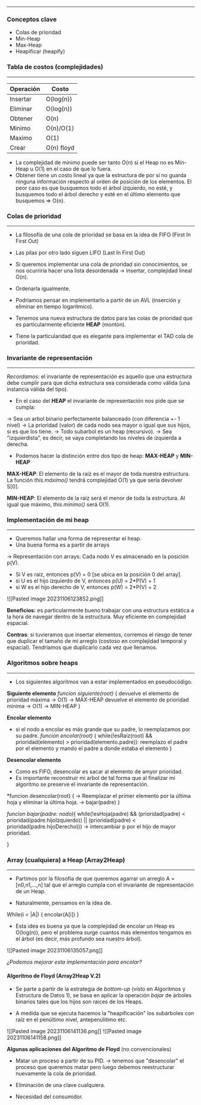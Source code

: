 ***
### Conceptos clave
* Colas de prioridad
* Min-Heap
* Max-Heap
* Heapificar (heapify)

### Tabla de costos (complejidades)
***

| Operación |    Costo    |
|-----------|-------------|
|  Insertar |  O(log(n))  |
|  Eliminar |  O(log(n))  |
|  Obtener  |  O(n)       |
|  Minimo   |  O(n)/O(1)  |
|  Maximo   |  O(1)       |
|  Crear    |  O(n) floyd |


* La complejidad de mínimo puede ser tanto O(n) si el Heap no es Min-Heap u O(1) en el caso de que lo fuera.
* Obtener tiene un costo lineal ya que la estructura de por sí no guarda ninguna información respecto al orden de posición de los elementos. El peor caso es que busquemos todo el árbol izquierdo, no esté, y busquemos todo el árbol derecho y esté en el último elemento que busquemos => O(n).
### Colas de prioridad
***
* La filosofía de una cola de prioridad se basa en la idea de FIFO (First In First Out)
* Las pilas por otro lado siguen LIFO (Last In First Out)
* Si queremos implementar una cola de prioridad sin conocimientos, se nos ocurriría hacer una lista desordenada -> insertar, complejidad lineal O(n).
* Ordenarla igualmente.

* Podríamos pensar en implementarlo a partir de un AVL (inserción y eliminar en tiempo logaritmico).
* Tenemos una nueva estructura de datos para las colas de prioridad que es particularmente eficiente **HEAP** (montón).
* Tiene la particularidad que es elegante para implementar el TAD cola de prioridad.

### Invariante de representación
***
*Recordamos*: el invariante de representación es aquello que una estructura debe cumplir para que dicha estructura sea considerada como válida (una instancia válida del tipo). 

* En el caso del **HEAP** el invariante de representación nos pide que se cumpla:

-> Sea un arbol binario perfectamente balanceado (con diferencia +- 1 nivel)
-> La prioridad (valor) de cada nodo sea mayor o igual que sus hijos, si es que los tiene.
-> Todo subarbol es un heap (recursivo).
-> Sea "izquierdista", es decir, se vaya completando los niveles de izquierda a derecha.

* Podemos hacer la distinción entre dos tipo de heap: **MAX-HEAP** y **MIN-HEAP**

**MAX-HEAP**: El elemento de la raíz es el mayor de toda nuestra estructura. La función *this.máximo()* tendrá complejidad O(1) ya que sería devolver S\[0\].

**MIN-HEAP**: El elemento de la raíz será el menor de toda la estructura. Al igual que máximo, *this.mínimo()* será O(1).

### Implementación de mi heap
***
* Queremos hallar una forma de representar el heap.
* Una buena forma es a partir de arrays

-> Representación con arrays:
Cada nodo V es almacenado en la posición p(V).
* Si V es raíz, entonces p(V) = 0 \[se ubica en la posición 0 del array\].
* si U es el hijo izquierdo de V, entonces p(U) = 2*P(V) + 1
* si W es el hijo derecho de V, entonces p(W) = 2*P(V) + 2

![[Pasted image 20231106123852.png]]

**Beneficios:** es particularmente bueno trabajar con una estructura estática a la hora de navegar dentro de la estructura. Muy eficiente en complejidad espacial.

**Contras**: si tuvieramos que insertar elementos, corremos el riesgo de tener que duplicar el tamaño de mi arreglo (costoso en complejidad temporal y espacial). Tendríamos que duplicarlo cada vez que llenamos.

### Algoritmos sobre heaps
***
* Los siguientes algoritmos van a estar implementados en pseudocódigo.

**Siguiente elemento**
*funcion siguiente(root)* {
	devuelve el elemento de prioridad máxima -> O(1) -> MAX-HEAP
	devuelve el elemento de prioridad mínima -> O(1) -> MIN-HEAP
}

**Encolar elemento**
* si el nodo a encolar es más grande que su padre, lo reemplazamos por su padre.
*funcion encolar(root)* {
	while(!esRaiz(root) && prioridad(elemento) > prioridad(elemento.padre)):
		reemplazo el padre por el elemento y mando el padre a donde estaba el elemento
}

**Desencolar elemento**
* Como es FIFO, desencolar es sacar al elemento de amyor prioridad.
* Es importante reconstruir mi arbol de tal forma que al finalizar mi algoritmo se preserve el invariante de representación.

*funcion desencolar(root) {
	-> Reemplazar el primer elemento por la última hoja y eliminar la última hoja.
	-> bajar(padre)
}

*funcion bajar(padre: nodo)*{
	while(!esHoja(padre) && (prioridad(padre) < prioridad(padre.hijoIzquierdo)) || (prioridad(padre) < prioridad(padre.hijoDerecho)))
		-> intercambiar p por el hijo de mayor prioridad.
	
}


### Array (cualquiera) a Heap (Array2Heap)
***
* Partimos por la filosofía de que queremos agarrar un arreglo A = \[n0,n1,...,n\] tal que el arreglo cumpla con el invariante de representación de un Heap.

* Naturalmente, pensamos en la idea de.

While(i < |A|) {
	encolar(A\[i\])
}

* Esta idea es buena ya que la complejidad de encolar un Heap es O(log(n)), pero el problema surge cuantos más elementos tengamos en el árbol (es decir, más profundo sea nuestro árbol).

![[Pasted image 20231106135057.png]]

*¿Podemos mejorar esta implementación para encolar?*

#### Algoritmo de Floyd (Array2Heap V.2)

* Se parte a partir de la estrategia de *bottom-up* (visto en Algoritmos y Estructura de Datos 1), se basa en aplicar la operación *bajar* de árboles binarios tales que los hijos son raices de los Heaps.

* A medida que se ejecuta hacemos la "heapificación" los subárboles con raíz en el penúltimo nivel, antepenúlitimo etc.

![[Pasted image 20231106141136.png]]
![[Pasted image 20231106141158.png]]

**Algunas aplicaciones del Algoritmo de Floyd** (no convencionales)
* Matar un proceso a partir de su PID.
	-> tenemos que "desencolar" el proceso que queremos matar pero luego debemos reestructurar nuevamente la cola de prioridad.

* Eliminación de una clave cualquiera.
* Necesidad del consumidor.
